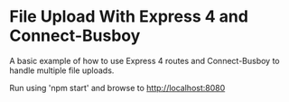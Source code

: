 # File Upload With Express 4 and Connect-Busboy
A basic example of how to use Express 4 routes and Connect-Busboy to handle multiple file uploads.

Run using 'npm start' and browse to [http://localhost:8080](http://localhost:8080)


